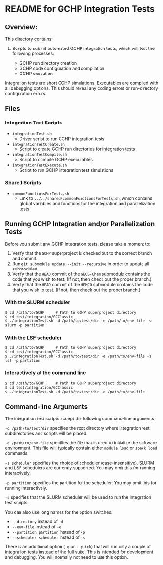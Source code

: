 # README for GCHP Integration Tests

## Overview:

This directory contains:

1. Scripts to submit automated GCHP integration tests, which will test the following processes:

    - GCHP run directory creation
    - GCHP code configuration and compilation
    - GCHP execution

Integration tests are short GCHP simulations.  Executables are compiled with all debugging options.  This should reveal any coding errors or run-directory configuration errors.

## Files

### Integration Test Scripts

- `integrationTest.sh`
  - Driver script to run GCHP integration tests
- `integrationTestCreate.sh`
  - Script to create GCHP run directories for integration tests
- `integrationTestCompile.sh`
  - Script to compile GCHP executables
- `integrationTestExecute.sh`
   - Script to run GCHP integration test simulations

### Shared Scripts

- `commonFunctionsForTests.sh`
  - Link to `../../shared/commonFunctionsForTests.sh`, which contains global variables and functions for the integration and parallelization tests.

## Running GCHP Integration and/or Parallelization Tests

Before you submit any GCHP integration tests, please take a moment to:

1. Verify that the `GCHP` superproject is checked out to the correct branch and commit.
2. Run `git submodule update --init --recursive` in order to update all submodules.
3. Verify that the `HEAD` commit of the `GEOS-Chem` submodule contains the code that you wish to test. (If not, then check out the proper branch.)
4. Verify that the `HEAD` commit of the `HEMCO` submodule contains the code that you wish to test. (If not, then check out the proper branch.)

### With the SLURM scheduler

```console
$ cd /path/to/GCHP     # Path to GCHP superproject directory
$ cd test/integration/GCClassic
$ ./integrationTest.sh -d /path/to/test/dir -e /path/to/env-file -s slurm -p partition
```

### With the LSF scheduler

```console
$ cd /path/to/GCHP     # Path to GCHP superproject directory
$ cd test/integration/GCClassic
$ ./integrationTest.sh -d /path/to/test/dir -e /path/to/env-file -s lsf -p partition
```

### Interactively at the command line

```console
$ cd /path/to/GCHP     # Path to GCHP superproject directory
$ cd test/integration/GCClassic
$ ./integrationTest.sh -d /path/to/test/dir -e /path/to/env-file
```

## Command-line Arguments

The integration test scripts accept the following command-line arguments

`-d /path/to/test/dir` specifies the root directory where integration test subdirectories and scripts will be placed.

`-e /path/to/env-file` specifies the file that is used to initialize the software environment.  This file will typically contain either `module load` or `spack load` commands.

`-s scheduler` specifies the choice of scheduler (case-insensitive). SLURM and LSF schedulers are currently supported.  You may omit this for running interactively.

`-p partition` specifies the partition for the scheduler.  You may omit this for running interactively.

`-s` specifies that the SLURM scheduler will be used to run the integration test scripts.

You can also use long names for the option switches:
- `--directory` instead of `-d`
- `--env-file` instead of `-e`
- `--partition partition` instead of `-p`
- `--scheduler scheduler` instead of `-s`

There is an additional option (`-q` or `--quick`) that will run only a couple of integration tests instead of the full suite.  This is intended for development and debugging.  You will normally not need to use this option.

